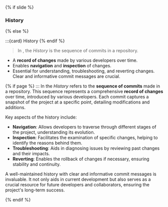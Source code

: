 {% if slide %}
### <i class="fas fa-history"></i> History
{% else %}

:::{card} <i class="fas fa-history"></i> History
{% endif %}

> In <i class="fab fa-git"></i>, the _History_ is the sequence of commits in a repository.
- A **record of changes** made by various developers over time.
- Enables **navigation** and **inspection** of changes.
- Essential for understanding, troubleshooting, and reverting changes. Clear and informative commit messages are crucial.

{% if page %}
:::
In <i class="fab fa-git"></i> the _History_ refers to the **sequence of commits** made in a repository. This sequence represents a comprehensive **record of changes** over time, introduced by various developers. Each commit captures a snapshot of the project at a specific point, detailing modifications and additions.

Key aspects of the history include:
- **Navigation**: Allows developers to traverse through different stages of the project, understanding its evolution.
- **Inspection**: Facilitates the examination of specific changes, helping to identify the reasons behind them.
- **Troubleshooting**: Aids in diagnosing issues by reviewing past changes and their impacts.
- **Reverting**: Enables the rollback of changes if necessary, ensuring stability and continuity.

A well-maintained history with clear and informative commit messages is invaluable. It not only aids in current development but also serves as a crucial resource for future developers and collaborators, ensuring the project's long-term success.

{% endif %}
